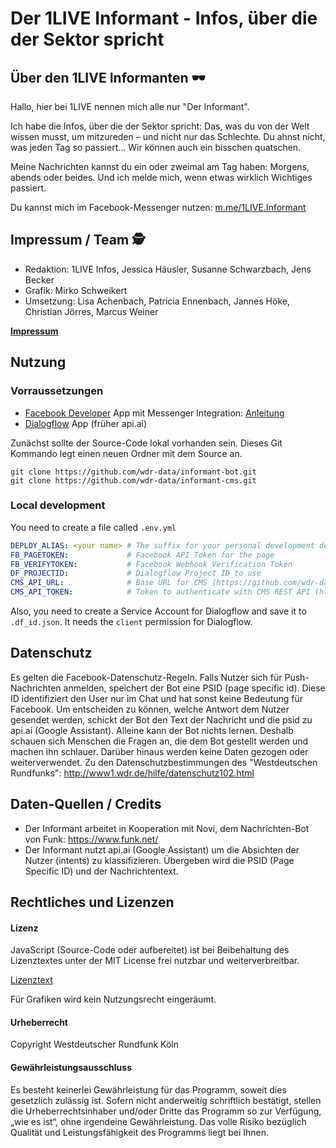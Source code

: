 # Der 1LIVE Informant - Infos, über die der Sektor spricht

## Über den 1LIVE Informanten 🕶️ 

Hallo, 
hier bei 1LIVE nennen mich alle nur "Der Informant". 

Ich habe die Infos, über die der Sektor spricht: Das, was du von der Welt wissen musst, um mitzureden – und nicht nur das Schlechte. Du ahnst nicht, was jeden Tag so passiert... Wir können auch ein bisschen quatschen. 

Meine Nachrichten kannst du ein oder zweimal am Tag haben: Morgens, abends oder beides. Und ich melde mich, wenn etwas wirklich Wichtiges passiert.

Du kannst mich im Facebook-Messenger nutzen: [m.me/1LIVE.Informant](https://m.me/1LIVE.Informant)

## Impressum / Team 🕵️

- Redaktion: 1LIVE Infos, Jessica Häusler, Susanne Schwarzbach, Jens Becker
- Grafik: Mirko Schweikert
- Umsetzung: Lisa Achenbach, Patricia Ennenbach, Jannes Höke, Christian Jörres, Marcus Weiner

[**Impressum**](https://www1.wdr.de/radio/1live/einslive-impressum-100.html)


## Nutzung

### Vorraussetzungen

- [Facebook Developer](https://developer.facebook.com/) App mit Messenger Integration: [Anleitung](https://developers.facebook.com/docs/messenger-platform/getting-started/app-setup)
- [Dialogflow](https://dialogflow.com/) App (früher api.ai)

Zunächst sollte der Source-Code lokal vorhanden sein. Dieses Git Kommando legt einen neuen Ordner mit dem Source an.

```
git clone https://github.com/wdr-data/informant-bot.git
git clone https://github.com/wdr-data/informant-cms.git
```

### Local development

You need to create a file called `.env.yml`

```yml
DEPLOY_ALIAS: <your name> # The suffix for your personal development deployment
FB_PAGETOKEN:             # Facebook API Token for the page
FB_VERIFYTOKEN:           # Facebook Webhook Verification Token
DF_PROJECTID:             # Dialogflow Project ID to use
CMS_API_URL:              # Base URL for CMS (https://github.com/wdr-data/tim-cms) REST API (with trailing slash)
CMS_API_TOKEN:            # Token to authenticate with CMS REST API (http://www.django-rest-framework.org/api-guide/authentication/#tokenauthentication)
```

Also, you need to create a Service Account for Dialogflow and save it to `.df_id.json`. It needs the `client` permission for Dialogflow.

## Datenschutz
Es gelten die Facebook-Datenschutz-Regeln. Falls Nutzer sich für Push-Nachrichten anmelden, speichert der Bot eine PSID (page specific id). Diese ID identifiziert den User nur im Chat und hat sonst keine Bedeutung für Facebook.
Um entscheiden zu können, welche Antwort dem Nutzer gesendet werden, schickt der Bot den Text der Nachricht und die psid zu api.ai (Google Assistant).
Alleine kann der Bot nichts lernen. Deshalb schauen sich Menschen die Fragen an, die dem Bot gestellt werden und machen ihn schlauer.
Darüber hinaus werden keine Daten gezogen oder weiterverwendet.
Zu den Datenschutzbestimmungen des "Westdeutschen Rundfunks": http://www1.wdr.de/hilfe/datenschutz102.html

## Daten-Quellen / Credits
- Der Informant arbeitet in Kooperation mit Novi, dem Nachrichten-Bot von Funk: https://www.funk.net/
- Der Informant nutzt api.ai (Google Assistant) um die Absichten der Nutzer (intents) zu klassifizieren. Übergeben wird die PSID (Page Specific ID) und der Nachrichtentext.

## Rechtliches und Lizenzen

#### Lizenz

JavaScript (Source-Code oder aufbereitet) ist bei Beibehaltung des Lizenztextes unter der MIT License frei nutzbar und weiterverbreitbar.

[Lizenztext](LICENSE.md)

Für Grafiken wird kein Nutzungsrecht eingeräumt.

#### Urheberrecht

Copyright Westdeutscher Rundfunk Köln


#### Gewährleistungsausschluss
Es besteht keinerlei Gewährleistung für das Programm, soweit dies gesetzlich zulässig ist. Sofern nicht anderweitig schriftlich bestätigt, stellen die Urheberrechtsinhaber und/oder Dritte das Programm so zur Verfügung, „wie es ist“, ohne irgendeine Gewährleistung. Das volle Risiko bezüglich Qualität und Leistungsfähigkeit des Programms liegt bei Ihnen.
